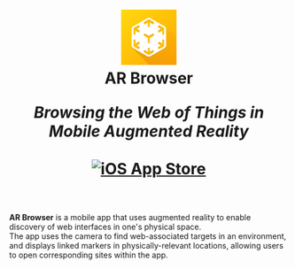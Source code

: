 <h1 align="center"><br/>
  <a href="https://github.com/lab11/ar-browser">
    <img src="arbrowser/Assets.xcassets/AppIcon.appiconset/ItunesArtwork@2x.png" height="100">
  </a><br/>
  AR Browser
  <p align="center"><i>
    Browsing the Web of Things in Mobile Augmented Reality</i><br/><br/>
    <a href="https://itunes.apple.com/us/app/ar-browser-lab11/id1453746316">
      <img src="https://linkmaker.itunes.apple.com/assets/shared/badges/en-us/appstore-lrg.svg" alt="iOS App Store" height=39 />
    </a><br/><br/>
  </p>
</h1>

<b>AR Browser</b> is a mobile app that uses augmented reality to enable discovery of web interfaces in one's physical space.<br/>
The app uses the camera to find web-associated targets in an environment, and displays linked markers in physically-relevant locations, allowing users to open corresponding sites within the app.
